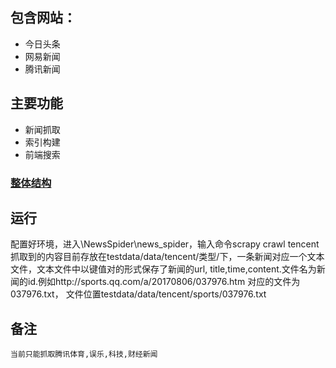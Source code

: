 ## 包含网站：
- 今日头条
- 网易新闻
- 腾讯新闻

## 主要功能
  - 新闻抓取
  - 索引构建
  - 前端搜索

### [整体结构](https://github.com/lzjqsdd/NewsSpider/blob/master/Frame.md)

## 运行
   配置好环境，进入\NewsSpider\news_spider，输入命令scrapy crawl tencent
   抓取到的内容目前存放在testdata/data/tencent/类型/下，一条新闻对应一个文本文件，文本文件中以键值对的形式保存了新闻的url,
   title,time,content.文件名为新闻的id.例如http://sports.qq.com/a/20170806/037976.htm 对应的文件为037976.txt，
   文件位置testdata/data/tencent/sports/037976.txt
   
## 备注
	当前只能抓取腾讯体育,误乐,科技,财经新闻


